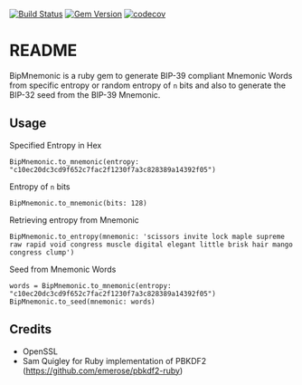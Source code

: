 [![Build Status](https://travis-ci.org/sreekanthgs/bip_mnemonic.svg?branch=master)](https://travis-ci.org/sreekanthgs/bip_mnemonic)
[![Gem Version](https://badge.fury.io/rb/bip_mnemonic.svg)](https://badge.fury.io/rb/bip_mnemonic)
[![codecov](https://codecov.io/gh/sreekanthgs/bip_mnemonic/branch/master/graph/badge.svg)](https://codecov.io/gh/sreekanthgs/bip_mnemonic)


# README

BipMnemonic is a ruby gem to generate BIP-39 compliant Mnemonic Words from specific entropy or random entropy of `n` bits and also to generate the BIP-32 seed from the BIP-39 Mnemonic.

## Usage
Specified Entropy in Hex
```
BipMnemonic.to_mnemonic(entropy: "c10ec20dc3cd9f652c7fac2f1230f7a3c828389a14392f05")
```
Entropy of `n` bits
```
BipMnemonic.to_mnemonic(bits: 128)
```
Retrieving entropy from Mnemonic
```
BipMnemonic.to_entropy(mnemonic: 'scissors invite lock maple supreme raw rapid void congress muscle digital elegant little brisk hair mango congress clump')
```
Seed from Mnemonic Words
```
words = BipMnemonic.to_mnemonic(entropy: "c10ec20dc3cd9f652c7fac2f1230f7a3c828389a14392f05")
BipMnemonic.to_seed(mnemonic: words)
```

## Credits
* OpenSSL
* Sam Quigley for Ruby implementation of PBKDF2 (https://github.com/emerose/pbkdf2-ruby)

